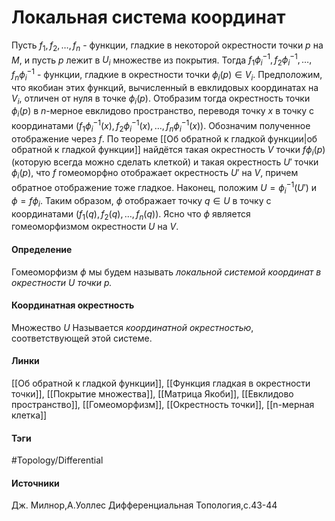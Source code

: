 # Локальная система координат
Пусть $f_{1},f_{2},\dots,f_{n}$ - функции, гладкие в некоторой окрестности точки $p$ на $M$, и пусть $p$ лежит в $U_{i}$ множестве из покрытия. Тогда $f_{1}\phi_{i}^{-1},f_{2}\phi_{i}^{-1},\dots,f_{n}\phi_{i}^{-1}$ - функции, гладкие в окрестности точки $\phi_{i}(p)\in V_{i}$. 
Предположим, что якобиан этих функций, вычисленный в евклидовых координатах на $V_{i}$, отличен от нуля в точке $\phi_{i}(p)$. Отобразим тогда окрестность точки $\phi_{i}(p)$ в $n$-мерное евклидово пространство, переводя точку $x$ в точку с координатами $(f_{1}\phi_{i}^{-1}(x),f_{2}\phi_{i}^{-1}(x),\dots,f_{n}\phi_{i}^{-1}(x))$. Обозначим полученное отображение через $f$. По теореме [[Об обратной к гладкой функции|об обратной к гладкой функции]] найдётся такая окрестность $V$ точки $f\phi_{i}(p)$(которую всегда можно сделать клеткой) и такая окрестность $U'$ точки $\phi_{i}(p)$, что $f$ гомеоморфно отображает окрестность $U'$ на $V$, причем обратное отображение тоже гладкое. Наконец, положим $U=\phi_{i}^{-1}(U')$ и $\phi=f\phi_{i}$. Таким образом, $\phi$ отображает точку $q\in U$ в точку с координатами $(f_{1}(q),f_{2}(q),\dots,f_{n}(q))$. Ясно что $\phi$ является гомеоморфизмом окрестности $U$ на $V$.

#### Определение
Гомеоморфизм $\phi$ мы будем называть *локальной системой координат в окрестности $U$ точки $p$.* 
#### Координатная окрестность
Множество $U$ Называется *координатной окрестностью*, соответствующей этой системе.
#### Линки
 [[Об обратной к гладкой функции]],
 [[Функция гладкая в окрестности точки]],
 [[Покрытие множества]],
 [[Матрица Якоби]],
 [[Евклидово пространство]],
 [[Гомеоморфизм]],
 [[Окрестность точки]],
 [[n-мерная клетка]]
 
#### Тэги
 #Topology/Differential 
#### Источники
 Дж. Милнор,А.Уоллес Дифференциальная Топология,с.43-44